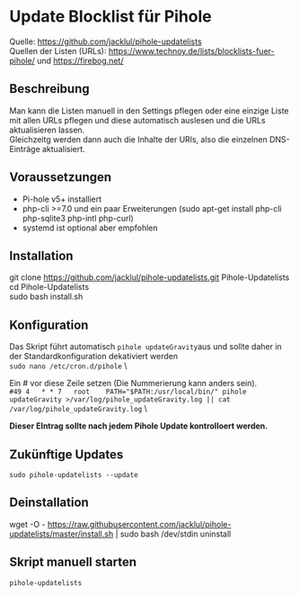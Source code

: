 # Update Blocklist für Pihole
Quelle: https://github.com/jacklul/pihole-updatelists \
Quellen der Listen (URLs): https://www.technoy.de/lists/blocklists-fuer-pihole/ und https://firebog.net/ 
## Beschreibung
Man kann die Listen manuell in den Settings pflegen oder eine einzige Liste mit allen URLs pflegen und diese automatisch auslesen und die URLs aktualisieren lassen.\
Gleichzeitg werden dann auch die Inhalte der URls, also die einzelnen DNS-Einträge aktualisiert.
## Voraussetzungen
* Pi-hole v5+ installiert
* php-cli >=7.0 und ein paar Erweiterungen (sudo apt-get install php-cli php-sqlite3 php-intl php-curl)
* systemd ist optional aber empfohlen
## Installation
git clone https://github.com/jacklul/pihole-updatelists.git Pihole-Updatelists \
cd Pihole-Updatelists \
sudo bash install.sh
## Konfiguration
Das Skript führt automatisch `pihole updateGravity`aus und sollte daher in der Standardkonfiguration dekativiert werden \
`sudo nano /etc/cron.d/pihole` \

Ein # vor diese Zeile setzen (Die Nummerierung kann anders sein). \
`#49 4   * * 7   root    PATH="$PATH:/usr/local/bin/" pihole updateGravity >/var/log/pihole_updateGravity.log || cat /var/log/pihole_updateGravity.log` \

**Dieser EIntrag sollte nach jedem Pihole Update kontrolloert werden.**

## Zukünftige Updates
`sudo pihole-updatelists --update`

## Deinstallation
wget -O - https://raw.githubusercontent.com/jacklul/pihole-updatelists/master/install.sh | sudo bash /dev/stdin uninstall

## Skript manuell starten
`pihole-updatelists`
